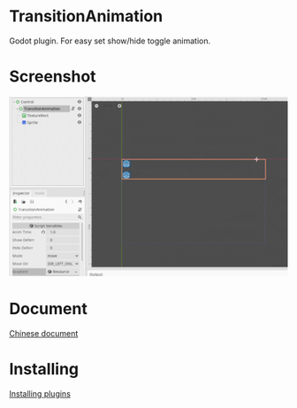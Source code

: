 # TransitionAnimation
 Godot plugin. For easy set show/hide toggle animation.

# Screenshot
![](screenshot.gif)

# Document
[Chinese document](https://shimo.im/docs/rptwyk8gqcGRhYJQ/)

# Installing
[Installing plugins](https://docs.godotengine.org/en/stable/tutorials/plugins/editor/installing_plugins.html)
